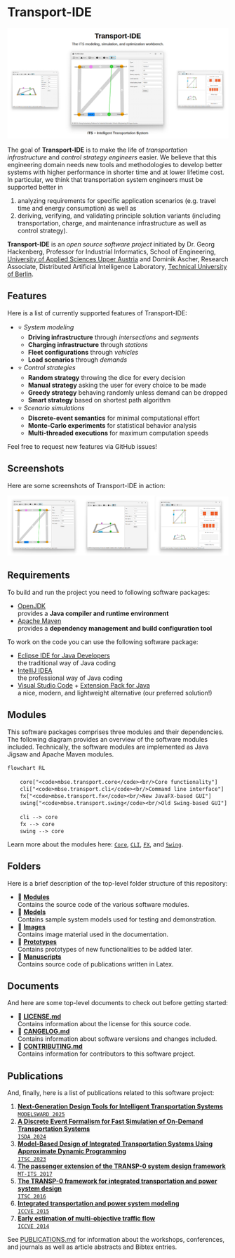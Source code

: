 # Transport-IDE

![](./images/social_preview.png)

The goal of **Transport-IDE** is to make the life of *transportation infrastructure* and *control strategy engineers* easier.
We believe that this engineering domain needs new tools and methodologies to develop better systems with higher performance in shorter time and at lower lifetime cost.
In particular, we think that transportation system engineers must be supported better in

1. analyzing requirements for specific application scenarios (e.g. travel time and energy consumption) as well as
2. deriving, verifying, and validating principle solution variants (including transportation, charge, and maintenance infrastructure as well as control strategy).

**Transport-IDE** is an *open source software project* initiated by Dr. Georg Hackenberg, Professor for Industrial Informatics, School of Engineering, [University of Applied Sciences Upper Austria](https://fh-ooe.at/) and Dominik Ascher, Research Associate, Distributed Artificial Intelligence Laboratory, [Technical University of Berlin](https://www.tu.berlin/).

## Features

Here is a list of currently supported features of Transport-IDE:

- ⭐ *System modeling*
  - **Driving infrastructure** through *intersections* and *segments*
  - **Charging infrastructure** through *stations*
  - **Fleet configurations** through *vehicles*
  - **Load scenarios** through *demands*
- ⭐ *Control strategies*
  - **Random strategy** throwing the dice for every decision
  - **Manual strategy** asking the user for every choice to be made
  - **Greedy strategy** behaving randomly unless demand can be dropped
  - **Smart strategy** based on shortest path algorithm
- ⭐ *Scenario simulations*
  - **Discrete-event semantics** for minimal computational effort
  - **Monte-Carlo experiments** for statistical behavior analysis
  - **Multi-threaded executions** for maximum computation speeds

Feel free to request new features via GitHub issues!

## Screenshots

Here are some screenshots of Transport-IDE in action:

<img src="./modules/fx/doc/editor-flat.png" width="33.33%"/><img src="./modules/fx/doc/editor-deep.png" width="33.33%"/><img src="./modules/fx/doc/simulator.png" width="33.33%"/>

## Requirements

To build and run the project you need to following software packages:

- [OpenJDK](https://openjdk.org/)<br/>provides a **Java compiler and runtime environment**
- [Apache Maven](https://maven.apache.org/)<br/>provides a **dependency management and build configuration tool**

To work on the code you can use the following software package:

- [Eclipse IDE for Java Developers](https://www.eclipse.org/)<br/>the traditional way of Java coding
- [IntelliJ IDEA](https://www.jetbrains.com/idea/)<br/>the professional way of Java coding
- [Visual Studio Code](https://code.visualstudio.com/) + [Extension Pack for Java](https://github.com/Microsoft/vscode-java-pack)<br/>a nice, modern, and lightweight alternative (our preferred solution!)

## Modules

This software packages comprises three modules and their dependencies.
The following diagram provides an overview of the software modules included.
Technically, the software modules are implemented as Java Jigsaw and Apache Maven modules.

```mermaid
flowchart RL
    
    core["<code>mbse.transport.core</code><br/>Core functionality"]
    cli["<code>mbse.transport.cli</code><br/>Command line interface"]
    fx["<code>mbse.transport.fx</code><br/>New JavaFX-based GUI"]
    swing["<code>mbse.transport.swing</code><br/>Old Swing-based GUI"]

    cli --> core
    fx --> core
    swing --> core
```

Learn more about the modules here: [`Core`](./modules/core/), [`CLI`](./modules/cli/), [`FX`](./modules/fx/), and [`Swing`](./modules/swing/).

## Folders

Here is a brief description of the top-level folder structure of this repository:

* 📁 [**Modules**](../modules/)<br/>Contains the source code of the various software modules.
* 📁 [**Models**](../models/)<br/>Contains sample system models used for testing and demonstration.
* 📁 [**Images**](../images/)<br/>Contains image material used in the documentation.
* 📁 [**Prototypes**](../prototypes/)<br/>Contains prototypes of new functionalities to be added later.
* 📁 [**Manuscripts**](../manuscripts/)<br/>Contains source code of publications written in Latex.

## Documents

And here are some top-level documents to check out before getting started:

* 📄 [**LICENSE.md**](./LICENSE.md)<br/>Contains information about the license for this source code.
* 📄 [**CANGELOG.md**](./CHANGELOG.md)<br/>Contains information about software versions and changes included.
* 📄 [**CONTRIBUTING.md**](./CONTRIBUTING.md)<br/>Contains information for contributors to this software project.

## Publications

And, finally, here is a list of publications related to this software project:

1. [**Next-Generation Design Tools for Intelligent Transportation Systems**<br/>`MODELSWARD 2025`](https://www.scitepress.org/PublishedPapers/2025/131832/)
1. [**A Discrete Event Formalism for Fast Simulation of On-Demand Transportation Systems**<br/>`ISDA 2024`](https://link.springer.com/chapter/10.1007/978-3-031-64850-2_17)
1. [**Model-Based Design of Integrated Transportation Systems Using Approximate Dynamic Programming**<br/>`ITSC 2023`](https://ieeexplore.ieee.org/abstract/document/10422359)
1. [**The passenger extension of the TRANSP-0 system design framework**<br/>`MT-ITS 2017`](https://ieeexplore.ieee.org/abstract/document/8005676)
1. [**The TRANSP-0 framework for integrated transportation and power system design**<br/>`ITSC 2016`](https://ieeexplore.ieee.org/abstract/document/7795669)
1. [**Integrated transportation and power system modeling**<br/>`ICCVE 2015`](https://ieeexplore.ieee.org/abstract/document/7447633)
1. [**Early estimation of multi-objective traffic flow**<br/>`ICCVE 2014`](https://ieeexplore.ieee.org/abstract/document/7297511)

See [PUBLICATIONS.md](./PUBLICATIONS.md) for information about the workshops, conferences, and journals as well as article abstracts and Bibtex entries.